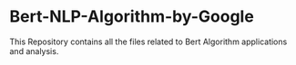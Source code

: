 # Bert-NLP-Algorithm-by-Google
This Repository contains all the files related to Bert Algorithm applications and analysis.
